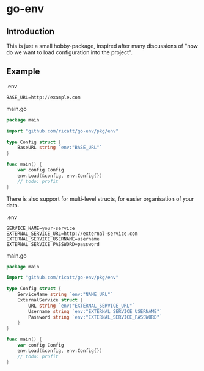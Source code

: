# go-env

## Introduction
This is just a small hobby-package, inspired after many discussions of "how do we want to load configuration into the project".

## Example
.env
```env
BASE_URL=http://example.com
```
main.go
```go
package main

import "github.com/ricatt/go-env/pkg/env"

type Config struct {
    BaseURL string `env:"BASE_URL"`
}

func main() {
    var config Config
    env.Load(&config, env.Config{})
    // todo: profit
}
```

There is also support for multi-level structs, for easier organisation of your data.

.env
```env
SERVICE_NAME=your-service
EXTERNAL_SERVICE_URL=http://external-service.com
EXTERNAL_SERVICE_USERNAME=username
EXTERNAL_SERVICE_PASSWORD=password
```
main.go
```go
package main

import "github.com/ricatt/go-env/pkg/env"

type Config struct {
    ServiceName string `env:"NAME_URL"`
    ExternalService struct {
        URL string `env:"EXTERNAL_SERVICE_URL"`
        Username string `env:"EXTERNAL_SERVICE_USERNAME"`
        Password string `env:"EXTERNAL_SERVICE_PASSWORD"`
    }
}

func main() {
    var config Config
    env.Load(&config, env.Config{})
    // todo: profit
}
```